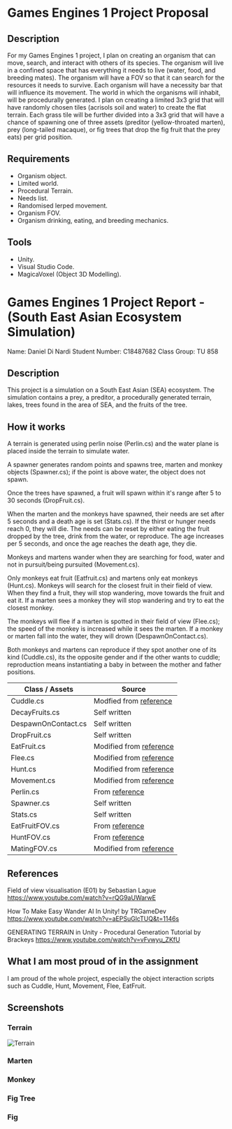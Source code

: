 # Games Engines 1 Project Proposal

## Description
For my Games Engines 1 project, I plan on creating an organism that can move, search, and interact with others of its species. The organism will live in a confined space that has everything it needs to live (water, food, and breeding mates). The organism will have a FOV so that it can search for the resources it needs to survive. Each organism will have a necessity bar that will influence its movement. The world in which the organisms will inhabit, will be procedurally generated. I plan on creating a limited 3x3 grid that will have randomly chosen tiles (acrisols soil and water) to create the flat terrain. Each grass tile will be further divided into a 3x3 grid that will have a chance of spawning one of three assets (preditor (yellow-throated marten), prey (long-tailed macaque), or fig trees that drop the fig fruit that the prey eats) per grid position.

## Requirements
* Organism object.
* Limited world.
* Procedural Terrain.
* Needs list.
* Randomised lerped movement.
* Organism FOV.
* Organism drinking, eating, and breeding mechanics.

## Tools
* Unity.
* Visual Studio Code.
* MagicaVoxel (Object 3D Modelling).

# Games Engines 1 Project Report - (South East Asian Ecosystem Simulation)

Name: Daniel Di Nardi
Student Number: C18487682
Class Group: TU 858

## Description
This project is a simulation on a South East Asian (SEA) ecosystem. The simulation contains a prey, a preditor, a procedurally generated terrain, lakes, trees found in the area of SEA, and the fruits of the tree.

## How it works
A terrain is generated using perlin noise (Perlin.cs) and the water plane is placed inside the terrain to simulate water. 

A spawner generates random points and spawns tree, marten and monkey objects (Spawner.cs); if the point is above water, the object does not spawn. 

Once the trees have spawned, a fruit will spawn within it's range after 5 to 30 seconds (DropFruit.cs). 

When the marten and the monkeys have spawned, their needs are set after 5 seconds and a death age is set (Stats.cs). If the thirst or hunger needs reach 0, they will die. The needs can be reset by either eating the fruit dropped by the tree, drink from the water, or reproduce. The age increases per 5 seconds, and once the age reaches the death age, they die.

Monkeys and martens wander when they are searching for food, water and not in pursuit/being pursuited (Movement.cs).

Only monkeys eat fruit (Eatfruit.cs) and martens only eat monkeys (Hunt.cs). Monkeys will search for the closest fruit in their field of view. When they find a fruit, they will stop wandering, move towards the fruit and eat it. If a marten sees a monkey they will stop wandering and try to eat the closest monkey. 

The monkeys will flee if a marten is spotted in their field of view (Flee.cs); the speed of the monkey is increased while it sees the marten. If a monkey or marten fall into the water, they will drown (DespawnOnContact.cs).

Both monkeys and martens can reproduce if they spot another one of its kind (Cuddle.cs), its the opposite gender and if the other wants to cuddle; reproduction means instantiating a baby in between the mother and father positions.



| Class / Assets  | Source  |
|---|---|
| Cuddle.cs  | Modfied from [reference](https://www.youtube.com/watch?v=rQG9aUWarwE)  |
| DecayFruits.cs  | Self written  |
| DespawnOnContact.cs  | Self written  |
| DropFruit.cs  | Self written  |
| EatFruit.cs  | Modified from [reference](https://www.youtube.com/watch?v=rQG9aUWarwE)  |
| Flee.cs  | Modified from [reference](https://www.youtube.com/watch?v=rQG9aUWarwE)  |
| Hunt.cs  | Modified from [reference](https://www.youtube.com/watch?v=rQG9aUWarwE)  |
| Movement.cs  | Modified from [reference](https://www.youtube.com/watch?v=aEPSuGlcTUQ&t=1146s)  |
| Perlin.cs  | From [reference](https://www.youtube.com/watch?v=vFvwyu_ZKfU)  |
| Spawner.cs  | Self written  |
| Stats.cs  | Self written  |
| EatFruitFOV.cs  | From [reference](https://www.youtube.com/watch?v=rQG9aUWarwE)  |
| HuntFOV.cs  | From [reference](https://www.youtube.com/watch?v=rQG9aUWarwE)  |
| MatingFOV.cs  | Modified from [reference](https://www.youtube.com/watch?v=rQG9aUWarwE)  |

## References
Field of view visualisation (E01) by Sebastian Lague 
  https://www.youtube.com/watch?v=rQG9aUWarwE

How To Make Easy Wander AI In Unity! by TRGameDev
 https://www.youtube.com/watch?v=aEPSuGlcTUQ&t=1146s
 
GENERATING TERRAIN in Unity - Procedural Generation Tutorial by Brackeys
  https://www.youtube.com/watch?v=vFvwyu_ZKfU
  
## What I am most proud of in the assignment
I am proud of the whole project, especially the object interaction scripts such as Cuddle, Hunt, Movement, Flee, EatFruit.

## Screenshots
### Terrain
![Terrain](https://user-images.githubusercontent.com/55494739/144599147-e98266fb-5bdc-47a6-a6ee-a3f17ceb7e32.png)

### Marten

### Monkey

### Fig Tree

### Fig
